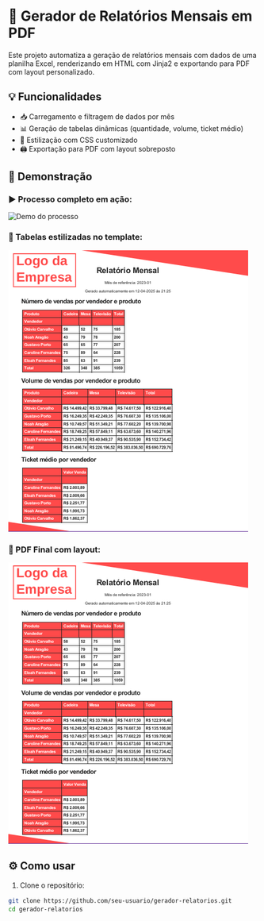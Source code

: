 # 🧾 Gerador de Relatórios Mensais em PDF

Este projeto automatiza a geração de relatórios mensais com dados de uma planilha Excel, renderizando em HTML com Jinja2 e exportando para PDF com layout personalizado.

## 💡 Funcionalidades

- 📥 Carregamento e filtragem de dados por mês  
- 📊 Geração de tabelas dinâmicas (quantidade, volume, ticket médio)  
- 🎨 Estilização com CSS customizado  
- 🖨️ Exportação para PDF com layout sobreposto  

## 📸 Demonstração

### ▶️ Processo completo em ação:
![Demo do processo](./media/demo_final.gif)

### 🧾 Tabelas estilizadas no template:
![Exemplo Tabela](./media/tabela_exemplo.png)

### 📄 PDF Final com layout:
![Exemplo PDF](./media/pdf_final.png)

## ⚙️ Como usar

1. Clone o repositório:

```bash
git clone https://github.com/seu-usuario/gerador-relatorios.git
cd gerador-relatorios
